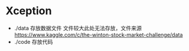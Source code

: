 # Xception
- ./data 存放数据文件 文件较大此处无法存放，文件来源 https://www.kaggle.com/c/the-winton-stock-market-challenge/data
- ./code 存放代码